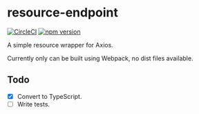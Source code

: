 # resource-endpoint
[![CircleCI](https://circleci.com/gh/ericdowell/resource-endpoint.svg?style=svg)](https://circleci.com/gh/ericdowell/resource-endpoint)
[![npm version](https://badge.fury.io/js/resource-endpoint.svg)](https://www.npmjs.com/package/resource-endpoint)

A simple resource wrapper for Axios.

Currently only can be built using Webpack, no dist files available.

## Todo
- [x] Convert to TypeScript.
- [ ] Write tests.
